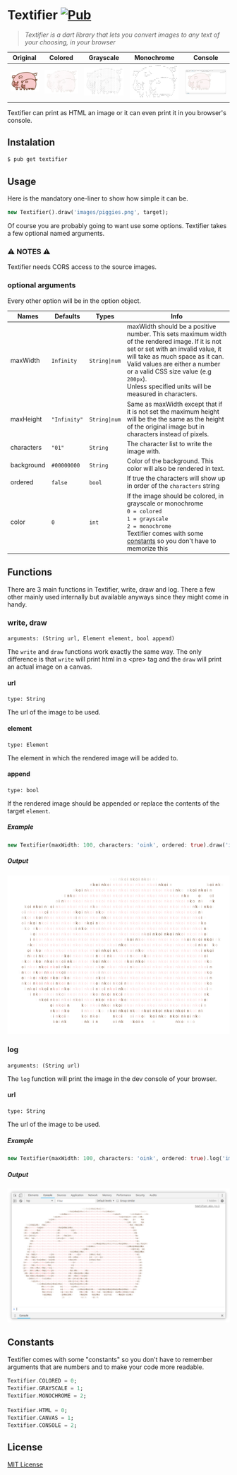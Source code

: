 # Textifier [![Pub](https://img.shields.io/pub/v/textifier.svg)](https://pub.dartlang.org/packages/textifier)
>*Textifier is a dart library that lets you convert images to any text of your choosing, in your browser*

| Original | Colored | Grayscale | Monochrome | Console |
| --- | --- | --- | --- | --- |
| ![Original](images/piggies.png "Colored") | ![Colored](images/rendered_piggies.png "Colored") | ![Grayscale](images/grayscale_piggies.png "Grayscale") | ![Monochrome](images/monochrome_piggies.png "Monochrome") | ![Console](images/console_piggies.png "Console") |

Textifier can print as HTML an image or it can even print it in you browser's console.

## Instalation

  ```bash
  $ pub get textifier
  ```

## Usage

  Here is the mandatory one-liner to show how simple it can be.
  ```dart
  new Textifier().draw('images/piggies.png', target);
  ```

  Of course you are probably going to want use some options. Textifier takes a few optional named arguments.

### :warning: NOTES :warning:

  Textifier needs CORS access to the source images.

### optional arguments

Every other option will be in the option object.

  | Names | Defaults | Types | Info
  | --- | --- | --- | ---
  | maxWidth | `Infinity` | `String\|num`  | maxWidth should be a positive number. This sets maximum width of the rendered image. If it is not set or set with an invalid value, it will take as much space as it can.<br>Valid values are either a number or a valid CSS size value (e.g `200px`).<br>Unless specified units will be measured in characters.
  | maxHeight | `"Infinity"` | `String\|num`  | Same as maxWidth except that if it is not set the maximum height will be the the same as the height of the original image but in characters instead of pixels.
  | characters | `"01"` | `String`  | The character list to write the image with.
  | background | `#00000000` | `String`   | Color of the background. This color will also be rendered in text.
  | ordered | `false` | `bool`  | If true the characters will show up in order of the `characters` string
  | color | `0` | `int` | If the image should be colored, in grayscale or monochrome<br>`0 = colored`<br>`1 = grayscale`<br>`2 = monochrome`<br>Textifier comes with some [constants](#constants) so you don't have to memorize this

## Functions
  There are 3 main functions in Textifier, write, draw and log. There a few other mainly used internally but available anyways since they might come in handy.
### write, draw
  `arguments: (String url, Element element, bool append)`

  The `write` and `draw` functions work exactly the same way. The only difference is that `write` will print html in a \<pre> tag and the `draw` will print an actual image on a canvas.
#### url
  `type: String`

  The url of the image to be used.
#### element
  `type: Element`

  The element in which the rendered image will be added to.
#### append
  `type: bool`

  If the rendered image should be appended or replace the contents of the target `element`.

##### **Example**

  ```dart
  new Textifier(maxWidth: 100, characters: 'oink', ordered: true).draw('images/piggies.png', target);
  ```
##### Output
  ![Rendered image](images/rendered_piggies.png "Rendered image")


### log
  `arguments: (String url)`

  The `log` function will print the image in the dev console of your browser.
#### url
  `type: String`

  The url of the image to be used.

##### **Example**

  ```dart
  new Textifier(maxWidth: 100, characters: 'oink', ordered: true).log('images/piggies.png');
  ```
##### Output
  ![Rendered image](images/console_piggies.png "Rendered image")

## Constants
  Textifier comes with some "constants" so you don't have to remember arguments that are numbers and to make your code more readable.

  ```dart
  Textifier.COLORED = 0;
  Textifier.GRAYSCALE = 1;
  Textifier.MONOCHROME = 2;

  Textifier.HTML = 0;
  Textifier.CANVAS = 1;
  Textifier.CONSOLE = 2;
  ```

## License
   [MIT License](LICENSE.md)
